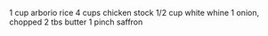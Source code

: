 1 cup arborio rice
4 cups chicken stock
1/2 cup white whine
1 onion, chopped
2 tbs butter
1 pinch saffron
